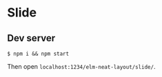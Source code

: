 # Slide

## Dev server

```
$ npm i && npm start
```

Then open `localhost:1234/elm-neat-layout/slide/`.
